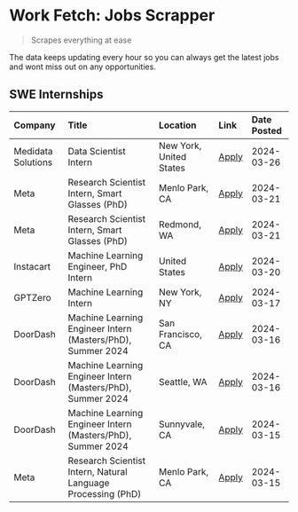 # Work Fetch: Jobs Scrapper
> Scrapes everything at ease

The data keeps updating every hour so you can always get the latest jobs and wont miss out on any opportunities.

## SWE Internships
<!--START_SECTION:workfetch-->
| Company            | Title                                                        | Location                | Link                                                                                                                                                                                                                                                                   | Date Posted   |
|:-------------------|:-------------------------------------------------------------|:------------------------|:-----------------------------------------------------------------------------------------------------------------------------------------------------------------------------------------------------------------------------------------------------------------------|:--------------|
| Medidata Solutions | Data Scientist Intern                                        | New York, United States | [Apply](https://www.linkedin.com/jobs/view/data-scientist-intern-at-medidata-solutions-3810253704?refId=pzxNd3FwFrbQUVTvQFsRvg%3D%3D&trackingId=fp2F5eT37r%2Fmc0X8ivG2pA%3D%3D&position=5&pageNum=0&trk=public_jobs_jserp-result_search-card)                          | 2024-03-26    |
| Meta               | Research Scientist Intern, Smart Glasses (PhD)               | Menlo Park, CA          | [Apply](https://www.linkedin.com/jobs/view/research-scientist-intern-smart-glasses-phd-at-meta-3811308332?refId=pzxNd3FwFrbQUVTvQFsRvg%3D%3D&trackingId=ASyMY32qkkn98vWX0wkREQ%3D%3D&position=10&pageNum=0&trk=public_jobs_jserp-result_search-card)                   | 2024-03-21    |
| Meta               | Research Scientist Intern, Smart Glasses (PhD)               | Redmond, WA             | [Apply](https://www.linkedin.com/jobs/view/research-scientist-intern-smart-glasses-phd-at-meta-3811304794?refId=pzxNd3FwFrbQUVTvQFsRvg%3D%3D&trackingId=zHDneoyI9WFSGLRl1%2B4mSg%3D%3D&position=13&pageNum=0&trk=public_jobs_jserp-result_search-card)                 | 2024-03-21    |
| Instacart          | Machine Learning Engineer, PhD Intern                        | United States           | [Apply](https://www.linkedin.com/jobs/view/machine-learning-engineer-phd-intern-at-instacart-3815634369?refId=pzxNd3FwFrbQUVTvQFsRvg%3D%3D&trackingId=4jl4Di0%2FZS%2FWWznVYg%2B5rg%3D%3D&position=6&pageNum=0&trk=public_jobs_jserp-result_search-card)                | 2024-03-20    |
| GPTZero            | Machine Learning Intern                                      | New York, NY            | [Apply](https://www.linkedin.com/jobs/view/machine-learning-intern-at-gptzero-3860723963?refId=pzxNd3FwFrbQUVTvQFsRvg%3D%3D&trackingId=RKgF%2FQ8SyQMOkBvsdONoGw%3D%3D&position=11&pageNum=0&trk=public_jobs_jserp-result_search-card)                                  | 2024-03-17    |
| DoorDash           | Machine Learning Engineer Intern (Masters/PhD), Summer 2024  | San Francisco, CA       | [Apply](https://www.linkedin.com/jobs/view/machine-learning-engineer-intern-masters-phd-summer-2024-at-doordash-3736457737?refId=pzxNd3FwFrbQUVTvQFsRvg%3D%3D&trackingId=f7x0QJL3W4khYx85zJD8yA%3D%3D&position=3&pageNum=0&trk=public_jobs_jserp-result_search-card)   | 2024-03-16    |
| DoorDash           | Machine Learning Engineer Intern (Masters/PhD), Summer 2024  | Seattle, WA             | [Apply](https://www.linkedin.com/jobs/view/machine-learning-engineer-intern-masters-phd-summer-2024-at-doordash-3736455966?refId=pzxNd3FwFrbQUVTvQFsRvg%3D%3D&trackingId=O4HcjQOpkY1inyobebKJUg%3D%3D&position=4&pageNum=0&trk=public_jobs_jserp-result_search-card)   | 2024-03-16    |
| DoorDash           | Machine Learning Engineer Intern (Masters/PhD), Summer 2024  | Sunnyvale, CA           | [Apply](https://www.linkedin.com/jobs/view/machine-learning-engineer-intern-masters-phd-summer-2024-at-doordash-3736454973?refId=pzxNd3FwFrbQUVTvQFsRvg%3D%3D&trackingId=m3AOMt7P9i2n4IC4ppK%2Fcg%3D%3D&position=2&pageNum=0&trk=public_jobs_jserp-result_search-card) | 2024-03-15    |
| Meta               | Research Scientist Intern, Natural Language Processing (PhD) | Menlo Park, CA          | [Apply](https://www.linkedin.com/jobs/view/research-scientist-intern-natural-language-processing-phd-at-meta-3858718375?refId=pzxNd3FwFrbQUVTvQFsRvg%3D%3D&trackingId=WZKEdkfD9h0wraQYjzHmRg%3D%3D&position=12&pageNum=0&trk=public_jobs_jserp-result_search-card)     | 2024-03-15    |
<!--END_SECTION:workfetch-->

